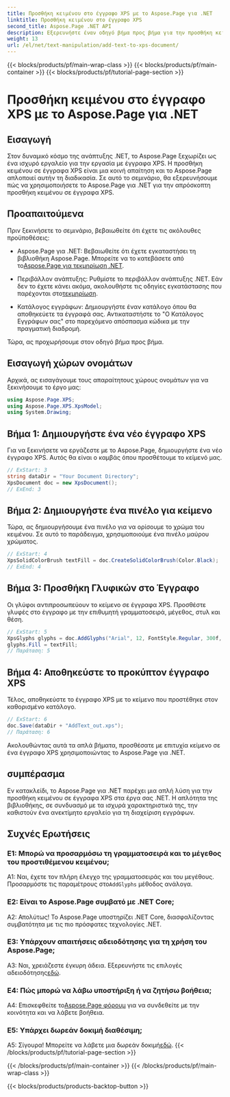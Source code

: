 ```yaml
---
title: Προσθήκη κειμένου στο έγγραφο XPS με το Aspose.Page για .NET
linktitle: Προσθήκη κειμένου στο έγγραφο XPS
second_title: Aspose.Page .NET API
description: Εξερευνήστε έναν οδηγό βήμα προς βήμα για την προσθήκη κειμένου σε έγγραφα XPS χρησιμοποιώντας το Aspose.Page για .NET. Βελτιώστε τα έργα σας .NET χωρίς κόπο.
weight: 13
url: /el/net/text-manipulation/add-text-to-xps-document/
---
```


{{< blocks/products/pf/main-wrap-class >}}
{{< blocks/products/pf/main-container >}}
{{< blocks/products/pf/tutorial-page-section >}}

# Προσθήκη κειμένου στο έγγραφο XPS με το Aspose.Page για .NET

## Εισαγωγή

Στον δυναμικό κόσμο της ανάπτυξης .NET, το Aspose.Page ξεχωρίζει ως ένα ισχυρό εργαλείο για την εργασία με έγγραφα XPS. Η προσθήκη κειμένου σε έγγραφα XPS είναι μια κοινή απαίτηση και το Aspose.Page απλοποιεί αυτήν τη διαδικασία. Σε αυτό το σεμινάριο, θα εξερευνήσουμε πώς να χρησιμοποιήσετε το Aspose.Page για .NET για την απρόσκοπτη προσθήκη κειμένου σε έγγραφα XPS.

## Προαπαιτούμενα

Πριν ξεκινήσετε το σεμινάριο, βεβαιωθείτε ότι έχετε τις ακόλουθες προϋποθέσεις:

- Aspose.Page για .NET: Βεβαιωθείτε ότι έχετε εγκαταστήσει τη βιβλιοθήκη Aspose.Page. Μπορείτε να το κατεβάσετε από το[Aspose.Page για τεκμηρίωση .NET](https://reference.aspose.com/page/net/).

-  Περιβάλλον ανάπτυξης: Ρυθμίστε το περιβάλλον ανάπτυξης .NET. Εάν δεν το έχετε κάνει ακόμα, ακολουθήστε τις οδηγίες εγκατάστασης που παρέχονται στο[τεκμηρίωση](https://reference.aspose.com/page/net/).

- Κατάλογος εγγράφων: Δημιουργήστε έναν κατάλογο όπου θα αποθηκεύετε τα έγγραφά σας. Αντικαταστήστε το "Ο Κατάλογος Εγγράφων σας" στο παρεχόμενο απόσπασμα κώδικα με την πραγματική διαδρομή.

Τώρα, ας προχωρήσουμε στον οδηγό βήμα προς βήμα.

## Εισαγωγή χώρων ονομάτων

Αρχικά, ας εισαγάγουμε τους απαραίτητους χώρους ονομάτων για να ξεκινήσουμε το έργο μας:

```csharp
using Aspose.Page.XPS;
using Aspose.Page.XPS.XpsModel;
using System.Drawing;
```

## Βήμα 1: Δημιουργήστε ένα νέο έγγραφο XPS

Για να ξεκινήσετε να εργάζεστε με το Aspose.Page, δημιουργήστε ένα νέο έγγραφο XPS. Αυτός θα είναι ο καμβάς όπου προσθέτουμε το κείμενό μας.

```csharp
// ExStart: 3
string dataDir = "Your Document Directory";
XpsDocument doc = new XpsDocument();
// ExEnd: 3
```

## Βήμα 2: Δημιουργήστε ένα πινέλο για κείμενο

Τώρα, ας δημιουργήσουμε ένα πινέλο για να ορίσουμε το χρώμα του κειμένου. Σε αυτό το παράδειγμα, χρησιμοποιούμε ένα πινέλο μαύρου χρώματος.

```csharp
// ExStart: 4
XpsSolidColorBrush textFill = doc.CreateSolidColorBrush(Color.Black);
// ExEnd: 4
```

## Βήμα 3: Προσθήκη Γλυφικών στο Έγγραφο

Οι γλύφοι αντιπροσωπεύουν το κείμενο σε έγγραφα XPS. Προσθέστε γλυφές στο έγγραφο με την επιθυμητή γραμματοσειρά, μέγεθος, στυλ και θέση.

```csharp
// ExStart: 5
XpsGlyphs glyphs = doc.AddGlyphs("Arial", 12, FontStyle.Regular, 300f, 450f, "Hello World!");
glyphs.Fill = textFill;
// Παράταση: 5
```

## Βήμα 4: Αποθηκεύστε το προκύπτον έγγραφο XPS

Τέλος, αποθηκεύστε το έγγραφο XPS με το κείμενο που προστέθηκε στον καθορισμένο κατάλογο.

```csharp
// ExStart: 6
doc.Save(dataDir + "AddText_out.xps");
// Παράταση: 6
```

Ακολουθώντας αυτά τα απλά βήματα, προσθέσατε με επιτυχία κείμενο σε ένα έγγραφο XPS χρησιμοποιώντας το Aspose.Page για .NET.

## συμπέρασμα

Εν κατακλείδι, το Aspose.Page για .NET παρέχει μια απλή λύση για την προσθήκη κειμένου σε έγγραφα XPS στα έργα σας .NET. Η απλότητα της βιβλιοθήκης, σε συνδυασμό με τα ισχυρά χαρακτηριστικά της, την καθιστούν ένα ανεκτίμητο εργαλείο για τη διαχείριση εγγράφων.

## Συχνές Ερωτήσεις

### Ε1: Μπορώ να προσαρμόσω τη γραμματοσειρά και το μέγεθος του προστιθέμενου κειμένου;

 A1: Ναι, έχετε τον πλήρη έλεγχο της γραμματοσειράς και του μεγέθους. Προσαρμόστε τις παραμέτρους στο`AddGlyphs` μέθοδος ανάλογα.

### Ε2: Είναι το Aspose.Page συμβατό με .NET Core;

Α2: Απολύτως! Το Aspose.Page υποστηρίζει .NET Core, διασφαλίζοντας συμβατότητα με τις πιο πρόσφατες τεχνολογίες .NET.

### Ε3: Υπάρχουν απαιτήσεις αδειοδότησης για τη χρήση του Aspose.Page;

 A3: Ναι, χρειάζεστε έγκυρη άδεια. Εξερευνήστε τις επιλογές αδειοδότησης[εδώ](https://purchase.aspose.com/buy).

### Ε4: Πώς μπορώ να λάβω υποστήριξη ή να ζητήσω βοήθεια;

 A4: Επισκεφθείτε το[Aspose.Page φόρουμ](https://forum.aspose.com/c/page/39) για να συνδεθείτε με την κοινότητα και να λάβετε βοήθεια.

### Ε5: Υπάρχει δωρεάν δοκιμή διαθέσιμη;

 Α5: Σίγουρα! Μπορείτε να λάβετε μια δωρεάν δοκιμή[εδώ](https://releases.aspose.com/).
{{< /blocks/products/pf/tutorial-page-section >}}

{{< /blocks/products/pf/main-container >}}
{{< /blocks/products/pf/main-wrap-class >}}

{{< blocks/products/products-backtop-button >}}
